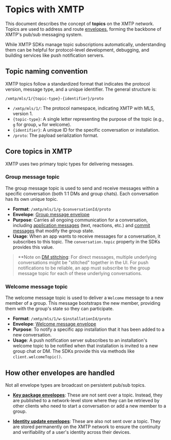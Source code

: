 # Topics with XMTP

This document describes the concept of **topics** on the XMTP network. Topics are used to address and route [envelopes](/protocol/envelope-types), forming the backbone of XMTP's pub/sub messaging system.

While XMTP SDKs manage topic subscriptions automatically, understanding them can be helpful for protocol-level development, debugging, and building services like push notification servers.

## Topic naming convention

XMTP topics follow a standardized format that indicates the protocol version, message type, and a unique identifier. The general structure is:

`/xmtp/mls/1/{topic-type}-{identifier}/proto`

- `/xmtp/mls/1/`: The protocol namespace, indicating XMTP with MLS, version 1.
- `{topic-type}`: A single letter representing the purpose of the topic (e.g., `g` for group, `w` for welcome).
- `{identifier}`: A unique ID for the specific conversation or installation.
- `/proto`: The payload serialization format.

## Core topics in XMTP

XMTP uses two primary topic types for delivering messages.

### Group message topic

The group message topic is used to send and receive messages within a specific conversation (both 1:1 DMs and group chats). Each conversation has its own unique topic.

- **Format**: `/xmtp/mls/1/g-$conversationId/proto`
- **Envelope**: [Group message envelope](/protocol/envelope-types#group-message-envelope)
- **Purpose**: Carries all ongoing communication for a conversation, including [application messages](/protocol/envelope-types#application-messages) (text, reactions, etc.) and [commit messages](/protocol/envelope-types#commit-messages) that modify the group state.
- **Usage**: When an app wants to receive messages for a conversation, it subscribes to this topic. The `conversation.topic` property in the SDKs provides this value.

> **Note on [DM stitching](/inboxes/push-notifs/understand-push-notifs#understand-dm-stitching-and-push-notifications**): For direct messages, multiple underlying conversations might be "stitched" together in the UI. For push notifications to be reliable, an app must subscribe to the group message topic for each of these underlying conversations.

### Welcome message topic

The welcome message topic is used to deliver a `Welcome` message to a new member of a group. This message bootstraps the new member, providing them with the group's state so they can participate.

- **Format**: `/xmtp/mls/1/w-$installationId/proto`
- **Envelope**: [Welcome message envelope](/protocol/envelope-types#welcome-message-envelope)
- **Purpose**: To notify a specific app installation that it has been added to a new conversation.
- **Usage**: A push notification server subscribes to an installation's welcome topic to be notified when that installation is invited to a new group chat or DM. The SDKs provide this via methods like `client.welcomeTopic()`.

## How other envelopes are handled

Not all envelope types are broadcast on persistent pub/sub topics.

- **[Key package envelopes](/protocol/envelope-types#key-package-envelope)**: These are not sent over a topic. Instead, they are published to a network-level store where they can be retrieved by other clients who need to start a conversation or add a new member to a group.

- **[Identity update envelopes](/protocol/envelope-types#identity-update-envelope)**: These are also not sent over a topic. They are stored permanently on the XMTP network to ensure the continuity and verifiability of a user's identity across their devices.
